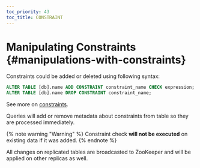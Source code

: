 ```yaml
---
toc_priority: 43
toc_title: CONSTRAINT
---
```


# Manipulating Constraints {#manipulations-with-constraints}

Constraints could be added or deleted using following syntax:

``` sql
ALTER TABLE [db].name ADD CONSTRAINT constraint_name CHECK expression;
ALTER TABLE [db].name DROP CONSTRAINT constraint_name;
```

See more on [constraints](../../../sql-reference/statements/create/table.md#constraints).

Queries will add or remove metadata about constraints from table so they are processed immediately.

{% note warning "Warning" %}
    Constraint check **will not be executed** on existing data if it was added.
{% endnote %}

All changes on replicated tables are broadcasted to ZooKeeper and will be applied on other replicas as well.
